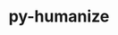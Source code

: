 ---
title: "py-humanize"
layout: cache
categories: [package, develop]
meta: {"versions": ["4.9.0"], "compilers": ["gcc@=11.4.0", "gcc@=9.4.0", "oneapi@=2024.2.0"], "oss": ["ubuntu20.04", "ubuntu22.04"], "platforms": ["linux"], "targets": ["ppc64le", "x86_64_v3"], "stacks": ["e4s", "e4s-oneapi", "e4s-power", "root"], "num_specs": 27, "num_specs_by_stack": {"e4s-power": 9, "root": 27, "e4s": 9, "e4s-oneapi": 9}}
spec_details: [{"hash": "sobqzg3esjuntr5entd6pmkc65qixvlz", "compiler": "gcc@=9.4.0", "versions": ["4.9.0"], "os": "ubuntu20.04", "platform": "linux", "target": "ppc64le", "variants": ["build_system=python_pip"], "stacks": ["e4s-power", "root"], "size": "-", "tarball": "https://binaries.spack.io/develop/build_cache/linux-ubuntu20.04-ppc64le/gcc-9.4.0/py-humanize-4.9.0/linux-ubuntu20.04-ppc64le-gcc-9.4.0-py-humanize-4.9.0-sobqzg3esjuntr5entd6pmkc65qixvlz.spack"}, {"hash": "tpml3frjismaqygwsvsqcwmpjtygaghj", "compiler": "gcc@=9.4.0", "versions": ["4.9.0"], "os": "ubuntu20.04", "platform": "linux", "target": "ppc64le", "variants": ["build_system=python_pip"], "stacks": ["e4s-power", "root"], "size": "-", "tarball": "https://binaries.spack.io/develop/build_cache/linux-ubuntu20.04-ppc64le/gcc-9.4.0/py-humanize-4.9.0/linux-ubuntu20.04-ppc64le-gcc-9.4.0-py-humanize-4.9.0-tpml3frjismaqygwsvsqcwmpjtygaghj.spack"}, {"hash": "lwe6jyydo6e76w2zcqy24aokgqbeipl3", "compiler": "gcc@=9.4.0", "versions": ["4.9.0"], "os": "ubuntu20.04", "platform": "linux", "target": "ppc64le", "variants": ["build_system=python_pip"], "stacks": ["e4s-power", "root"], "size": "-", "tarball": "https://binaries.spack.io/develop/build_cache/linux-ubuntu20.04-ppc64le/gcc-9.4.0/py-humanize-4.9.0/linux-ubuntu20.04-ppc64le-gcc-9.4.0-py-humanize-4.9.0-lwe6jyydo6e76w2zcqy24aokgqbeipl3.spack"}, {"hash": "3w3p36wfdrdstrkbo4t5ota252elnujf", "compiler": "gcc@=9.4.0", "versions": ["4.9.0"], "os": "ubuntu20.04", "platform": "linux", "target": "ppc64le", "variants": ["build_system=python_pip"], "stacks": ["e4s-power", "root"], "size": "-", "tarball": "https://binaries.spack.io/develop/build_cache/linux-ubuntu20.04-ppc64le/gcc-9.4.0/py-humanize-4.9.0/linux-ubuntu20.04-ppc64le-gcc-9.4.0-py-humanize-4.9.0-3w3p36wfdrdstrkbo4t5ota252elnujf.spack"}, {"hash": "7zkxe6km7jfzxvyypmwnqx33hdtvzw5r", "compiler": "gcc@=9.4.0", "versions": ["4.9.0"], "os": "ubuntu20.04", "platform": "linux", "target": "ppc64le", "variants": ["build_system=python_pip"], "stacks": ["e4s-power", "root"], "size": "-", "tarball": "https://binaries.spack.io/develop/build_cache/linux-ubuntu20.04-ppc64le/gcc-9.4.0/py-humanize-4.9.0/linux-ubuntu20.04-ppc64le-gcc-9.4.0-py-humanize-4.9.0-7zkxe6km7jfzxvyypmwnqx33hdtvzw5r.spack"}, {"hash": "plf5hgvkqncrgcua7q35nnttxxbjc7ad", "compiler": "gcc@=9.4.0", "versions": ["4.9.0"], "os": "ubuntu20.04", "platform": "linux", "target": "ppc64le", "variants": ["build_system=python_pip"], "stacks": ["e4s-power", "root"], "size": "-", "tarball": "https://binaries.spack.io/develop/build_cache/linux-ubuntu20.04-ppc64le/gcc-9.4.0/py-humanize-4.9.0/linux-ubuntu20.04-ppc64le-gcc-9.4.0-py-humanize-4.9.0-plf5hgvkqncrgcua7q35nnttxxbjc7ad.spack"}, {"hash": "pqgzrjs2vqiorogoguntwwepo3tzdpfu", "compiler": "gcc@=9.4.0", "versions": ["4.9.0"], "os": "ubuntu20.04", "platform": "linux", "target": "ppc64le", "variants": ["build_system=python_pip"], "stacks": ["e4s-power", "root"], "size": "-", "tarball": "https://binaries.spack.io/develop/build_cache/linux-ubuntu20.04-ppc64le/gcc-9.4.0/py-humanize-4.9.0/linux-ubuntu20.04-ppc64le-gcc-9.4.0-py-humanize-4.9.0-pqgzrjs2vqiorogoguntwwepo3tzdpfu.spack"}, {"hash": "wuqzajxulcojqu4yu6bxtvnp3q7hn2uu", "compiler": "gcc@=9.4.0", "versions": ["4.9.0"], "os": "ubuntu20.04", "platform": "linux", "target": "ppc64le", "variants": ["build_system=python_pip"], "stacks": ["e4s-power", "root"], "size": "-", "tarball": "https://binaries.spack.io/develop/build_cache/linux-ubuntu20.04-ppc64le/gcc-9.4.0/py-humanize-4.9.0/linux-ubuntu20.04-ppc64le-gcc-9.4.0-py-humanize-4.9.0-wuqzajxulcojqu4yu6bxtvnp3q7hn2uu.spack"}, {"hash": "ai5jm725ynaq3iz52o2tgnbifarl2g4s", "compiler": "gcc@=9.4.0", "versions": ["4.9.0"], "os": "ubuntu20.04", "platform": "linux", "target": "ppc64le", "variants": ["build_system=python_pip"], "stacks": ["e4s-power", "root"], "size": "-", "tarball": "https://binaries.spack.io/develop/build_cache/linux-ubuntu20.04-ppc64le/gcc-9.4.0/py-humanize-4.9.0/linux-ubuntu20.04-ppc64le-gcc-9.4.0-py-humanize-4.9.0-ai5jm725ynaq3iz52o2tgnbifarl2g4s.spack"}, {"hash": "mwceicr2leynb2li4ti7wnhgpns22snh", "compiler": "gcc@=11.4.0", "versions": ["4.9.0"], "os": "ubuntu22.04", "platform": "linux", "target": "x86_64_v3", "variants": ["build_system=python_pip"], "stacks": ["root", "e4s"], "size": "-", "tarball": "https://binaries.spack.io/develop/build_cache/linux-ubuntu22.04-x86_64_v3/gcc-11.4.0/py-humanize-4.9.0/linux-ubuntu22.04-x86_64_v3-gcc-11.4.0-py-humanize-4.9.0-mwceicr2leynb2li4ti7wnhgpns22snh.spack"}, {"hash": "x4floztfk6czi24yswl2ewrtwuza7s6p", "compiler": "gcc@=11.4.0", "versions": ["4.9.0"], "os": "ubuntu22.04", "platform": "linux", "target": "x86_64_v3", "variants": ["build_system=python_pip"], "stacks": ["root", "e4s"], "size": "-", "tarball": "https://binaries.spack.io/develop/build_cache/linux-ubuntu22.04-x86_64_v3/gcc-11.4.0/py-humanize-4.9.0/linux-ubuntu22.04-x86_64_v3-gcc-11.4.0-py-humanize-4.9.0-x4floztfk6czi24yswl2ewrtwuza7s6p.spack"}, {"hash": "tr53fgqeq32hnqw6sp7r4csnozn5fyiw", "compiler": "gcc@=11.4.0", "versions": ["4.9.0"], "os": "ubuntu22.04", "platform": "linux", "target": "x86_64_v3", "variants": ["build_system=python_pip"], "stacks": ["root", "e4s"], "size": "-", "tarball": "https://binaries.spack.io/develop/build_cache/linux-ubuntu22.04-x86_64_v3/gcc-11.4.0/py-humanize-4.9.0/linux-ubuntu22.04-x86_64_v3-gcc-11.4.0-py-humanize-4.9.0-tr53fgqeq32hnqw6sp7r4csnozn5fyiw.spack"}, {"hash": "xhlsjrlqfmzjg7dv3roguys5qppq4ycl", "compiler": "gcc@=11.4.0", "versions": ["4.9.0"], "os": "ubuntu22.04", "platform": "linux", "target": "x86_64_v3", "variants": ["build_system=python_pip"], "stacks": ["root", "e4s"], "size": "-", "tarball": "https://binaries.spack.io/develop/build_cache/linux-ubuntu22.04-x86_64_v3/gcc-11.4.0/py-humanize-4.9.0/linux-ubuntu22.04-x86_64_v3-gcc-11.4.0-py-humanize-4.9.0-xhlsjrlqfmzjg7dv3roguys5qppq4ycl.spack"}, {"hash": "qgi3tvpzektdo3ye32kc5zzuymykh444", "compiler": "gcc@=11.4.0", "versions": ["4.9.0"], "os": "ubuntu22.04", "platform": "linux", "target": "x86_64_v3", "variants": ["build_system=python_pip"], "stacks": ["root", "e4s"], "size": "-", "tarball": "https://binaries.spack.io/develop/build_cache/linux-ubuntu22.04-x86_64_v3/gcc-11.4.0/py-humanize-4.9.0/linux-ubuntu22.04-x86_64_v3-gcc-11.4.0-py-humanize-4.9.0-qgi3tvpzektdo3ye32kc5zzuymykh444.spack"}, {"hash": "eiuv4hk4wwfqrpurwzxx7uucx3kjlpvp", "compiler": "gcc@=11.4.0", "versions": ["4.9.0"], "os": "ubuntu22.04", "platform": "linux", "target": "x86_64_v3", "variants": ["build_system=python_pip"], "stacks": ["root", "e4s"], "size": "-", "tarball": "https://binaries.spack.io/develop/build_cache/linux-ubuntu22.04-x86_64_v3/gcc-11.4.0/py-humanize-4.9.0/linux-ubuntu22.04-x86_64_v3-gcc-11.4.0-py-humanize-4.9.0-eiuv4hk4wwfqrpurwzxx7uucx3kjlpvp.spack"}, {"hash": "zeixbehgia75ddeugpczkgsrlnmf6bjv", "compiler": "gcc@=11.4.0", "versions": ["4.9.0"], "os": "ubuntu22.04", "platform": "linux", "target": "x86_64_v3", "variants": ["build_system=python_pip"], "stacks": ["root", "e4s"], "size": "-", "tarball": "https://binaries.spack.io/develop/build_cache/linux-ubuntu22.04-x86_64_v3/gcc-11.4.0/py-humanize-4.9.0/linux-ubuntu22.04-x86_64_v3-gcc-11.4.0-py-humanize-4.9.0-zeixbehgia75ddeugpczkgsrlnmf6bjv.spack"}, {"hash": "dd55deqiuyolf25ckubvgq64m4lyzhnz", "compiler": "gcc@=11.4.0", "versions": ["4.9.0"], "os": "ubuntu22.04", "platform": "linux", "target": "x86_64_v3", "variants": ["build_system=python_pip"], "stacks": ["root", "e4s"], "size": "-", "tarball": "https://binaries.spack.io/develop/build_cache/linux-ubuntu22.04-x86_64_v3/gcc-11.4.0/py-humanize-4.9.0/linux-ubuntu22.04-x86_64_v3-gcc-11.4.0-py-humanize-4.9.0-dd55deqiuyolf25ckubvgq64m4lyzhnz.spack"}, {"hash": "2nnjdbxwjvqws6zkuzr7waqfn6ayoluy", "compiler": "gcc@=11.4.0", "versions": ["4.9.0"], "os": "ubuntu22.04", "platform": "linux", "target": "x86_64_v3", "variants": ["build_system=python_pip"], "stacks": ["root", "e4s"], "size": "-", "tarball": "https://binaries.spack.io/develop/build_cache/linux-ubuntu22.04-x86_64_v3/gcc-11.4.0/py-humanize-4.9.0/linux-ubuntu22.04-x86_64_v3-gcc-11.4.0-py-humanize-4.9.0-2nnjdbxwjvqws6zkuzr7waqfn6ayoluy.spack"}, {"hash": "zm2r7shbdpzbmm42vjefdn6ho62sf45s", "compiler": "oneapi@=2024.2.0", "versions": ["4.9.0"], "os": "ubuntu22.04", "platform": "linux", "target": "x86_64_v3", "variants": ["build_system=python_pip"], "stacks": ["root", "e4s-oneapi"], "size": "-", "tarball": "https://binaries.spack.io/develop/build_cache/linux-ubuntu22.04-x86_64_v3/oneapi-2024.2.0/py-humanize-4.9.0/linux-ubuntu22.04-x86_64_v3-oneapi-2024.2.0-py-humanize-4.9.0-zm2r7shbdpzbmm42vjefdn6ho62sf45s.spack"}, {"hash": "ajysyj74kevkl4hnr2dftf7hvvtq2aiv", "compiler": "oneapi@=2024.2.0", "versions": ["4.9.0"], "os": "ubuntu22.04", "platform": "linux", "target": "x86_64_v3", "variants": ["build_system=python_pip"], "stacks": ["root", "e4s-oneapi"], "size": "-", "tarball": "https://binaries.spack.io/develop/build_cache/linux-ubuntu22.04-x86_64_v3/oneapi-2024.2.0/py-humanize-4.9.0/linux-ubuntu22.04-x86_64_v3-oneapi-2024.2.0-py-humanize-4.9.0-ajysyj74kevkl4hnr2dftf7hvvtq2aiv.spack"}, {"hash": "bs5qv4wph4e2yq26x7oh6ntgx47w5y4f", "compiler": "oneapi@=2024.2.0", "versions": ["4.9.0"], "os": "ubuntu22.04", "platform": "linux", "target": "x86_64_v3", "variants": ["build_system=python_pip"], "stacks": ["root", "e4s-oneapi"], "size": "-", "tarball": "https://binaries.spack.io/develop/build_cache/linux-ubuntu22.04-x86_64_v3/oneapi-2024.2.0/py-humanize-4.9.0/linux-ubuntu22.04-x86_64_v3-oneapi-2024.2.0-py-humanize-4.9.0-bs5qv4wph4e2yq26x7oh6ntgx47w5y4f.spack"}, {"hash": "qb6w26xvhz2s4dmkngpb2lonwkahozdq", "compiler": "oneapi@=2024.2.0", "versions": ["4.9.0"], "os": "ubuntu22.04", "platform": "linux", "target": "x86_64_v3", "variants": ["build_system=python_pip"], "stacks": ["root", "e4s-oneapi"], "size": "-", "tarball": "https://binaries.spack.io/develop/build_cache/linux-ubuntu22.04-x86_64_v3/oneapi-2024.2.0/py-humanize-4.9.0/linux-ubuntu22.04-x86_64_v3-oneapi-2024.2.0-py-humanize-4.9.0-qb6w26xvhz2s4dmkngpb2lonwkahozdq.spack"}, {"hash": "mx47i5wmz5l76ytor2u72acz6uscpmtu", "compiler": "oneapi@=2024.2.0", "versions": ["4.9.0"], "os": "ubuntu22.04", "platform": "linux", "target": "x86_64_v3", "variants": ["build_system=python_pip"], "stacks": ["root", "e4s-oneapi"], "size": "-", "tarball": "https://binaries.spack.io/develop/build_cache/linux-ubuntu22.04-x86_64_v3/oneapi-2024.2.0/py-humanize-4.9.0/linux-ubuntu22.04-x86_64_v3-oneapi-2024.2.0-py-humanize-4.9.0-mx47i5wmz5l76ytor2u72acz6uscpmtu.spack"}, {"hash": "v3bzsyefcjovm3km7e3ze6gm2gq67t5d", "compiler": "oneapi@=2024.2.0", "versions": ["4.9.0"], "os": "ubuntu22.04", "platform": "linux", "target": "x86_64_v3", "variants": ["build_system=python_pip"], "stacks": ["root", "e4s-oneapi"], "size": "-", "tarball": "https://binaries.spack.io/develop/build_cache/linux-ubuntu22.04-x86_64_v3/oneapi-2024.2.0/py-humanize-4.9.0/linux-ubuntu22.04-x86_64_v3-oneapi-2024.2.0-py-humanize-4.9.0-v3bzsyefcjovm3km7e3ze6gm2gq67t5d.spack"}, {"hash": "y6232eh2yed6qsjs4gpzaqtaghkeevfd", "compiler": "oneapi@=2024.2.0", "versions": ["4.9.0"], "os": "ubuntu22.04", "platform": "linux", "target": "x86_64_v3", "variants": ["build_system=python_pip"], "stacks": ["root", "e4s-oneapi"], "size": "-", "tarball": "https://binaries.spack.io/develop/build_cache/linux-ubuntu22.04-x86_64_v3/oneapi-2024.2.0/py-humanize-4.9.0/linux-ubuntu22.04-x86_64_v3-oneapi-2024.2.0-py-humanize-4.9.0-y6232eh2yed6qsjs4gpzaqtaghkeevfd.spack"}, {"hash": "k3athvp6mbqx45ddu7gatsgnsgdwlyvk", "compiler": "oneapi@=2024.2.0", "versions": ["4.9.0"], "os": "ubuntu22.04", "platform": "linux", "target": "x86_64_v3", "variants": ["build_system=python_pip"], "stacks": ["root", "e4s-oneapi"], "size": "-", "tarball": "https://binaries.spack.io/develop/build_cache/linux-ubuntu22.04-x86_64_v3/oneapi-2024.2.0/py-humanize-4.9.0/linux-ubuntu22.04-x86_64_v3-oneapi-2024.2.0-py-humanize-4.9.0-k3athvp6mbqx45ddu7gatsgnsgdwlyvk.spack"}, {"hash": "nkhas5h7tpah64olqhbw3i5fs7pc7t64", "compiler": "oneapi@=2024.2.0", "versions": ["4.9.0"], "os": "ubuntu22.04", "platform": "linux", "target": "x86_64_v3", "variants": ["build_system=python_pip"], "stacks": ["root", "e4s-oneapi"], "size": "-", "tarball": "https://binaries.spack.io/develop/build_cache/linux-ubuntu22.04-x86_64_v3/oneapi-2024.2.0/py-humanize-4.9.0/linux-ubuntu22.04-x86_64_v3-oneapi-2024.2.0-py-humanize-4.9.0-nkhas5h7tpah64olqhbw3i5fs7pc7t64.spack"}]
---